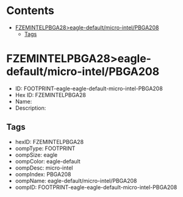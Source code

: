 



Contents
========

* [FZEMINTELPBGA28>eagle-default/micro-intel/PBGA208](#fzemintelpbga28eagle-defaultmicro-intelpbga208)
	* [Tags](#tags)

# FZEMINTELPBGA28>eagle-default/micro-intel/PBGA208

- ID: FOOTPRINT-eagle-eagle-default-micro-intel-PBGA208
- Hex ID: FZEMINTELPBGA28
- Name: 
- Description: 

## Tags

- hexID: FZEMINTELPBGA28
- oompType: FOOTPRINT
- oompSize: eagle
- oompColor: eagle-default
- oompDesc: micro-intel
- oompIndex: PBGA208
- oompName: eagle-default/micro-intel/PBGA208
- oompID: FOOTPRINT-eagle-eagle-default-micro-intel-PBGA208
